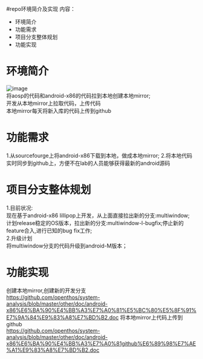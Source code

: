 #repo环境简介及实现
内容：

- 环境简介
- 功能需求
- 项目分支整体规划
- 功能实现

# 环境简介
![image](https://github.com/openthos/system-analysis/blob/master/other/doc/git.svg)  
将aosp的代码和android-x86的代码拉到本地创建本地mirror;  
开发从本地mirror上拉取代码，上传代码  
本地mirror每天将新入库的代码上传到github  
# 功能需求
1.从sourcefourge上将android-x86下载到本地，做成本地mirror;
2.将本地代码实时同步到github上，方便不在lab的人员能够获得最新的android源码
# 项目分支整体规划
1.目前状况:  
现在基于android-x86 lillipop上开发，从上面直接拉出新的分支:multiwindow;  
计划release稳定的OS版本，拉出新的分支:multiwindow-l-bugfix;停止新的feature合入,进行已知的bug fix工作;  
2.升级计划  
将multiwindow分支的代码升级到android-M版本；  
# 功能实现
创建本地mirror,创建新的开发分支  
https://github.com/openthos/system-analysis/blob/master/other/doc/android-x86%E6%BA%90%E4%BB%A3%E7%A0%81%E5%BC%80%E5%8F%91%E7%9A%84%E9%83%A8%E7%BD%B2.doc
将本地mirror上代码上传到github  
https://github.com/openthos/system-analysis/blob/master/other/doc/android-x86%E6%BA%90%E4%BB%A3%E7%A0%81github%E6%89%98%E7%AE%A1%E9%83%A8%E7%BD%B2.doc


